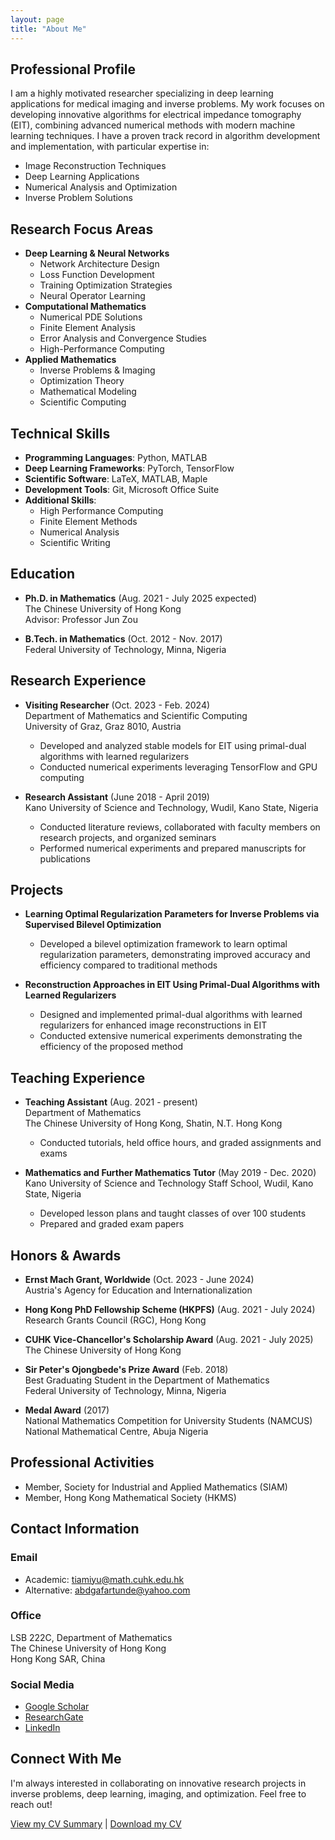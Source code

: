 ```yaml
---
layout: page
title: "About Me"
---
```


## Professional Profile
I am a highly motivated researcher specializing in deep learning applications for medical imaging and inverse problems. My work focuses on developing innovative algorithms for electrical impedance tomography (EIT), combining advanced numerical methods with modern machine learning techniques. I have a proven track record in algorithm development and implementation, with particular expertise in:
- Image Reconstruction Techniques
- Deep Learning Applications
- Numerical Analysis and Optimization
- Inverse Problem Solutions

## Research Focus Areas
- **Deep Learning & Neural Networks**
  - Network Architecture Design
  - Loss Function Development
  - Training Optimization Strategies
  - Neural Operator Learning
- **Computational Mathematics**
  - Numerical PDE Solutions
  - Finite Element Analysis
  - Error Analysis and Convergence Studies
  - High-Performance Computing
- **Applied Mathematics**
  - Inverse Problems & Imaging
  - Optimization Theory
  - Mathematical Modeling
  - Scientific Computing

## Technical Skills
- **Programming Languages**: Python, MATLAB
- **Deep Learning Frameworks**: PyTorch, TensorFlow
- **Scientific Software**: LaTeX, MATLAB, Maple
- **Development Tools**: Git, Microsoft Office Suite
- **Additional Skills**: 
  - High Performance Computing
  - Finite Element Methods
  - Numerical Analysis
  - Scientific Writing

## Education
- **Ph.D. in Mathematics** (Aug. 2021 - July 2025 expected)  
  The Chinese University of Hong Kong  
  Advisor: Professor Jun Zou  

- **B.Tech. in Mathematics** (Oct. 2012 - Nov. 2017)  
  Federal University of Technology, Minna, Nigeria  

## Research Experience
- **Visiting Researcher** (Oct. 2023 - Feb. 2024)  
  Department of Mathematics and Scientific Computing  
  University of Graz, Graz 8010, Austria  
  - Developed and analyzed stable models for EIT using primal-dual algorithms with learned regularizers
  - Conducted numerical experiments leveraging TensorFlow and GPU computing

- **Research Assistant** (June 2018 - April 2019)  
  Kano University of Science and Technology, Wudil, Kano State, Nigeria  
  - Conducted literature reviews, collaborated with faculty members on research projects, and organized seminars
  - Performed numerical experiments and prepared manuscripts for publications

## Projects
- **Learning Optimal Regularization Parameters for Inverse Problems via Supervised Bilevel Optimization**
  - Developed a bilevel optimization framework to learn optimal regularization parameters, demonstrating improved accuracy and efficiency compared to traditional methods

- **Reconstruction Approaches in EIT Using Primal-Dual Algorithms with Learned Regularizers**
  - Designed and implemented primal-dual algorithms with learned regularizers for enhanced image reconstructions in EIT
  - Conducted extensive numerical experiments demonstrating the efficiency of the proposed method

## Teaching Experience
- **Teaching Assistant** (Aug. 2021 - present)  
  Department of Mathematics  
  The Chinese University of Hong Kong, Shatin, N.T. Hong Kong  
  - Conducted tutorials, held office hours, and graded assignments and exams

- **Mathematics and Further Mathematics Tutor** (May 2019 - Dec. 2020)  
  Kano University of Science and Technology Staff School, Wudil, Kano State, Nigeria  
  - Developed lesson plans and taught classes of over 100 students
  - Prepared and graded exam papers

## Honors & Awards
- **Ernst Mach Grant, Worldwide** (Oct. 2023 - June 2024)  
  Austria's Agency for Education and Internationalization

- **Hong Kong PhD Fellowship Scheme (HKPFS)** (Aug. 2021 - July 2024)  
  Research Grants Council (RGC), Hong Kong

- **CUHK Vice-Chancellor's Scholarship Award** (Aug. 2021 - July 2025)  
  The Chinese University of Hong Kong

- **Sir Peter's Ojongbede's Prize Award** (Feb. 2018)  
  Best Graduating Student in the Department of Mathematics  
  Federal University of Technology, Minna, Nigeria

- **Medal Award** (2017)  
  National Mathematics Competition for University Students (NAMCUS)  
  National Mathematical Centre, Abuja Nigeria

## Professional Activities
- Member, Society for Industrial and Applied Mathematics (SIAM)
- Member, Hong Kong Mathematical Society (HKMS)

## Contact Information
### Email
- Academic: tiamiyu@math.cuhk.edu.hk
- Alternative: abdgafartunde@yahoo.com

### Office
LSB 222C, Department of Mathematics  
The Chinese University of Hong Kong  
Hong Kong SAR, China

### Social Media
- [Google Scholar](https://scholar.google.com/citations?user=oZ3egAIAAAAJ&hl=en)
- [ResearchGate](https://www.researchgate.net/profile/Abdgafar-Tiamiyu)
- [LinkedIn](https://www.linkedin.com/in/abdgafar-tunde-tiamiyu-077945159/)

## Connect With Me
I'm always interested in collaborating on innovative research projects in inverse problems, deep learning, imaging, and optimization. Feel free to reach out!

[View my CV Summary](/cv-summary) | [Download my CV](/cv.pdf)
